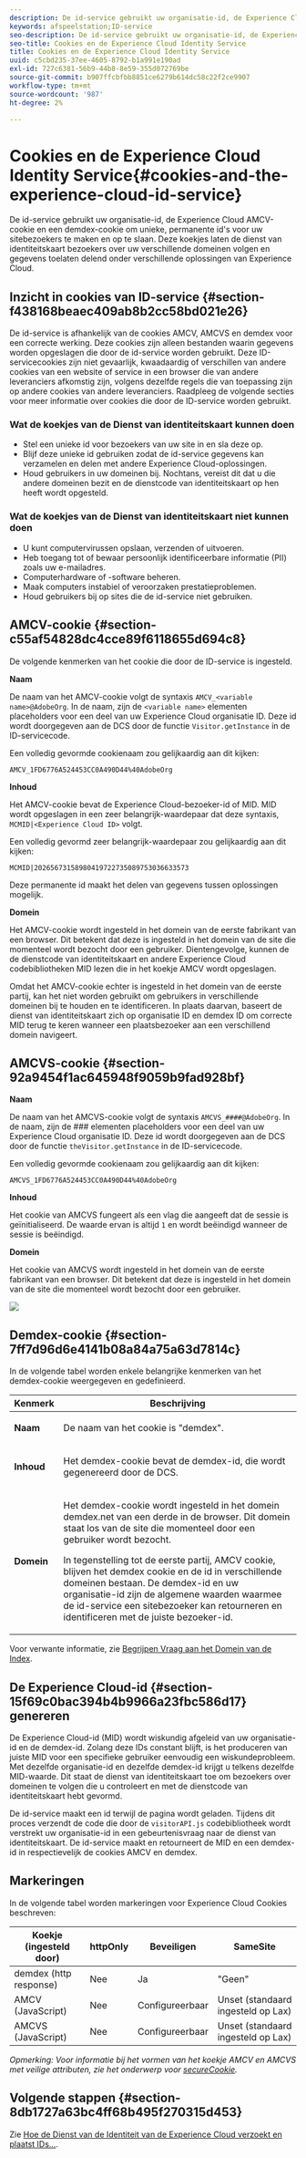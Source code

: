 ```yaml
---
description: De id-service gebruikt uw organisatie-id, de Experience Cloud AMCV-cookie en een demdex-cookie om unieke, permanente id's voor uw sitebezoekers te maken en op te slaan. Deze koekjes laten de dienst van identiteitskaart bezoekers over uw verschillende domeinen volgen en gegevens toelaten delend onder verschillende oplossingen van Experience Cloud.
keywords: afspeelstation;ID-service
seo-description: De id-service gebruikt uw organisatie-id, de Experience Cloud AMCV-cookie en een demdex-cookie om unieke, permanente id's voor uw sitebezoekers te maken en op te slaan. Deze koekjes laten de dienst van identiteitskaart bezoekers over uw verschillende domeinen volgen en gegevens toelaten delend onder verschillende oplossingen van Experience Cloud.
seo-title: Cookies en de Experience Cloud Identity Service
title: Cookies en de Experience Cloud Identity Service
uuid: c5cbd235-37ee-4605-8792-b1a991e190ad
exl-id: 727c6381-56b9-44b8-8e59-355d072769be
source-git-commit: b907ffcbfbb8851ce6279b614dc58c22f2ce9907
workflow-type: tm+mt
source-wordcount: '987'
ht-degree: 2%

---
```


# Cookies en de Experience Cloud Identity Service{#cookies-and-the-experience-cloud-id-service}

De id-service gebruikt uw organisatie-id, de Experience Cloud AMCV-cookie en een demdex-cookie om unieke, permanente id&#39;s voor uw sitebezoekers te maken en op te slaan. Deze koekjes laten de dienst van identiteitskaart bezoekers over uw verschillende domeinen volgen en gegevens toelaten delend onder verschillende oplossingen van Experience Cloud.

## Inzicht in cookies van ID-service {#section-f438168beaec409ab8b2cc58bd021e26}

De id-service is afhankelijk van de cookies AMCV, AMCVS en demdex voor een correcte werking. Deze cookies zijn alleen bestanden waarin gegevens worden opgeslagen die door de id-service worden gebruikt. Deze ID-servicecookies zijn niet gevaarlijk, kwaadaardig of verschillen van andere cookies van een website of service in een browser die van andere leveranciers afkomstig zijn, volgens dezelfde regels die van toepassing zijn op andere cookies van andere leveranciers. Raadpleeg de volgende secties voor meer informatie over cookies die door de ID-service worden gebruikt.

### Wat de koekjes van de Dienst van identiteitskaart kunnen doen

* Stel een unieke id voor bezoekers van uw site in en sla deze op.
* Blijf deze unieke id gebruiken zodat de id-service gegevens kan verzamelen en delen met andere Experience Cloud-oplossingen.
* Houd gebruikers in uw domeinen bij. Nochtans, vereist dit dat u die andere domeinen bezit en de dienstcode van identiteitskaart op hen heeft wordt opgesteld.

### Wat de koekjes van de Dienst van identiteitskaart niet kunnen doen

* U kunt computervirussen opslaan, verzenden of uitvoeren.
* Heb toegang tot of bewaar persoonlijk identificeerbare informatie (PII) zoals uw e-mailadres.
* Computerhardware of -software beheren.
* Maak computers instabiel of veroorzaken prestatieproblemen.
* Houd gebruikers bij op sites die de id-service niet gebruiken.

## AMCV-cookie {#section-c55af54828dc4cce89f6118655d694c8}

De volgende kenmerken van het cookie die door de ID-service is ingesteld.

**Naam**

De naam van het AMCV-cookie volgt de syntaxis `AMCV_<variable name>@AdobeOrg`. In de naam, zijn de `<variable name>` elementen placeholders voor een deel van uw Experience Cloud organisatie ID. Deze id wordt doorgegeven aan de DCS door de functie `Visitor.getInstance` in de ID-servicecode.

Een volledig gevormde cookienaam zou gelijkaardig aan dit kijken:

```
AMCV_1FD6776A524453CC0A490D44%40AdobeOrg
```

**Inhoud**

Het AMCV-cookie bevat de Experience Cloud-bezoeker-id of MID. MID wordt opgeslagen in een zeer belangrijk-waardepaar dat deze syntaxis, `MCMID|<Experience Cloud ID>` volgt.

Een volledig gevormd zeer belangrijk-waardepaar zou gelijkaardig aan dit kijken:

```
MCMID|20265673158980419722735089753036633573
```

Deze permanente id maakt het delen van gegevens tussen oplossingen mogelijk.

**Domein**

Het AMCV-cookie wordt ingesteld in het domein van de eerste fabrikant van een browser. Dit betekent dat deze is ingesteld in het domein van de site die momenteel wordt bezocht door een gebruiker. Dientengevolge, kunnen de de dienstcode van identiteitskaart en andere Experience Cloud codebibliotheken MID lezen die in het koekje AMCV wordt opgeslagen.

Omdat het AMCV-cookie echter is ingesteld in het domein van de eerste partij, kan het niet worden gebruikt om gebruikers in verschillende domeinen bij te houden en te identificeren. In plaats daarvan, baseert de dienst van identiteitskaart zich op organisatie ID en demdex ID om correcte MID terug te keren wanneer een plaatsbezoeker aan een verschillend domein navigeert.

## AMCVS-cookie {#section-92a9454f1ac645948f9059b9fad928bf}

**Naam**

De naam van het AMCVS-cookie volgt de syntaxis `AMCVS_####@AdobeOrg`. In de naam, zijn de ### elementen placeholders voor een deel van uw Experience Cloud organisatie ID. Deze id wordt doorgegeven aan de DCS door de functie `theVisitor.getInstance` in de ID-servicecode.

Een volledig gevormde cookienaam zou gelijkaardig aan dit kijken:

```
AMCVS_1FD6776A524453CC0A490D44%40AdobeOrg
```

**Inhoud**

Het cookie van AMCVS fungeert als een vlag die aangeeft dat de sessie is geïnitialiseerd. De waarde ervan is altijd `1` en wordt beëindigd wanneer de sessie is beëindigd.

**Domein**

Het cookie van AMCVS wordt ingesteld in het domein van de eerste fabrikant van een browser. Dit betekent dat deze is ingesteld in het domein van de site die momenteel wordt bezocht door een gebruiker.

![](assets/AMCVS-cookie.png)

## Demdex-cookie {#section-7ff7d96d6e4141b08a84a75a63d7814c}

In de volgende tabel worden enkele belangrijke kenmerken van het demdex-cookie weergegeven en gedefinieerd.

<table id="table_18E3CAF3550E4BB6A199736AACE39202"> 
 <thead> 
  <tr> 
   <th colname="col1" class="entry"> Kenmerk </th> 
   <th colname="col2" class="entry"> Beschrijving </th> 
  </tr> 
 </thead>
 <tbody> 
  <tr> 
   <td colname="col1"> <p> <b>Naam</b> </p> </td> 
   <td colname="col2"> <p>De naam van het cookie is "demdex". </p> </td> 
  </tr> 
  <tr> 
   <td colname="col1"> <p> <b>Inhoud</b> </p> </td> 
   <td colname="col2"> <p>Het demdex-cookie bevat de demdex-id, die wordt gegenereerd door de DCS. </p> </td> 
  </tr> 
  <tr> 
   <td colname="col1"> <p> <b>Domein</b> </p> </td> 
   <td colname="col2"> <p>Het demdex-cookie wordt ingesteld in het domein demdex.net van een derde in de browser. Dit domein staat los van de site die momenteel door een gebruiker wordt bezocht. </p> <p>In tegenstelling tot de eerste partij, AMCV cookie, blijven het demdex cookie en de id in verschillende domeinen bestaan. De demdex-id en uw organisatie-id zijn de algemene waarden waarmee de id-service een sitebezoeker kan retourneren en identificeren met de juiste bezoeker-id. </p> </td> 
  </tr> 
 </tbody> 
</table>

Voor verwante informatie, zie [Begrijpen Vraag aan het Domein van de Index](https://experienceleague.adobe.com/docs/audience-manager/user-guide/reference/demdex-calls.html?lang=en).

## De Experience Cloud-id {#section-15f69c0bac394b4b9966a23fbc586d17} genereren

De Experience Cloud-id (MID) wordt wiskundig afgeleid van uw organisatie-id en de demdex-id. Zolang deze IDs constant blijft, is het produceren van juiste MID voor een specifieke gebruiker eenvoudig een wiskundeprobleem. Met dezelfde organisatie-id en dezelfde demdex-id krijgt u telkens dezelfde MID-waarde. Dit staat de dienst van identiteitskaart toe om bezoekers over domeinen te volgen die u controleert en met de dienstcode van identiteitskaart hebt gevormd.

De id-service maakt een id terwijl de pagina wordt geladen. Tijdens dit proces verzendt de code die door de `visitorAPI.js` codebibliotheek wordt verstrekt uw organisatie-id in een gebeurtenisvraag naar de dienst van identiteitskaart. De id-service maakt en retourneert de MID en een demdex-id in respectievelijk de cookies AMCV en demdex.

## Markeringen

In de volgende tabel worden markeringen voor Experience Cloud Cookies beschreven:

| Koekje (ingesteld door) | httpOnly | Beveiligen | SameSite |
|--- |--- |--- |--- |
| demdex (http response) | Nee | Ja | &quot;Geen&quot; |
| AMCV (JavaScript) | Nee | Configureerbaar | Unset (standaard ingesteld op Lax) |
| AMCVS (JavaScript) | Nee | Configureerbaar | Unset (standaard ingesteld op Lax) |

*Opmerking: Voor informatie bij het vormen van het koekje AMCV en AMCVS met veilige attributen, zie het onderwerp voor  [secureCookie](../library/function-vars/securecookie.md).*

## Volgende stappen {#section-8db1727a63bc4ff68b495f270315d453}

Zie [Hoe de Dienst van de Identiteit van de Experience Cloud verzoekt en plaatst IDs...](../introduction/id-request.md#concept-2caacebb1d244402816760e9b8bcef6a).
